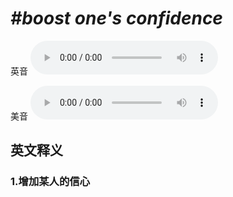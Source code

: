 # ***\#boost one's confidence*** 
英音
<audio src="./media/boost one's confidence1_AAC.aac" controls="controls"></audio>

美音
<audio src="./media/boost one's confidence2_AAC.aac" controls="controls"></audio>



  

英文释义
---
### 1.**增加某人的信心**  


